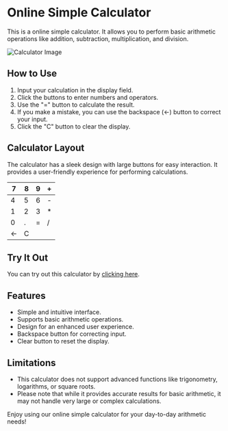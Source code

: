 

# Online Simple Calculator

This is a online simple calculator. It allows you to perform basic arithmetic operations like addition, subtraction, multiplication, and division.

![Calculator Image](calculator-image.png) 

## How to Use
1. Input your calculation in the display field.
2. Click the buttons to enter numbers and operators.
3. Use the "=" button to calculate the result.
4. If you make a mistake, you can use the backspace (←) button to correct your input.
5. Click the "C" button to clear the display.

## Calculator Layout

The calculator has a sleek design with large buttons for easy interaction. It provides a user-friendly experience for performing calculations.

| 7 | 8 | 9 | + |
|---|---|---|---|
| 4 | 5 | 6 | - |
| 1 | 2 | 3 | * |
| 0 | . | = | / |
| ← | C |

## Try It Out

You can try out this calculator by [clicking here](https://zxankit24.github.io/online-calculator/).

## Features

- Simple and intuitive interface.
- Supports basic arithmetic operations.
- Design for an enhanced user experience.
- Backspace button for correcting input.
- Clear button to reset the display.

## Limitations

- This calculator does not support advanced functions like trigonometry, logarithms, or square roots.
- Please note that while it provides accurate results for basic arithmetic, it may not handle very large or complex calculations.

Enjoy using our online simple calculator for your day-to-day arithmetic needs!

 
